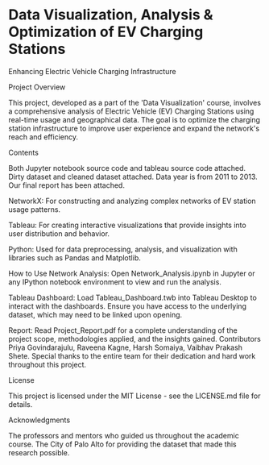 # Data Visualization, Analysis & Optimization of EV Charging Stations
Enhancing Electric Vehicle Charging Infrastructure 

Project Overview 

This project, developed as a part of the 'Data Visualization' course, involves a comprehensive analysis of Electric Vehicle (EV) Charging Stations using real-time usage and geographical data. The goal is to optimize the charging station infrastructure to improve user experience and expand the network's reach and efficiency.

Contents 

Both Jupyter notebook source code and tableau source code attached. Dirty dataset and cleaned dataset attached. Data year is from 2011 to 2013. Our final report has been attached. 

NetworkX: 
For constructing and analyzing complex networks of EV station usage patterns. 

Tableau: For creating interactive visualizations that provide insights into user distribution and behavior. 

Python: Used for data preprocessing, analysis, and visualization with libraries such as Pandas and Matplotlib. 

How to Use Network Analysis: Open Network_Analysis.ipynb in Jupyter or any IPython notebook environment to view and run the analysis. 

Tableau Dashboard: Load Tableau_Dashboard.twb into Tableau Desktop to interact with the dashboards. Ensure you have access to the underlying dataset, which may need to be linked upon opening. 

Report: Read Project_Report.pdf for a complete understanding of the project scope, methodologies applied, and the insights gained. Contributors Priya Govindarajulu, Raveena Kagne, Harsh Somaiya, Vaibhav Prakash Shete. Special thanks to the entire team for their dedication and hard work throughout this project.

License 

This project is licensed under the MIT License - see the LICENSE.md file for details.

Acknowledgments 

The professors and mentors who guided us throughout the academic course. The City of Palo Alto for providing the dataset that made this research possible.
